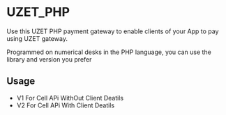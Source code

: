 # UZET_PHP
Use this UZET PHP payment gateway to enable clients of your App to pay using UZET gateway.


Programmed on numerical desks in the PHP language, you can use the library and version you prefer

## Usage
- V1 For Cell APi WithOut Client Deatils
- V2 For Cell APi With Client Deatils

